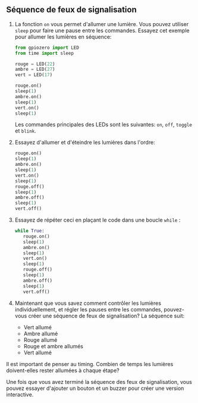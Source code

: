 ## Séquence de feux de signalisation

1. La fonction `on` vous permet d'allumer une lumière. Vous pouvez utiliser `sleep` pour faire une pause entre les commandes. Essayez cet exemple pour allumer les lumières en séquence:
    
    ```python
    from gpiozero import LED
    from time import sleep

    rouge = LED(22)
    ambre = LED(27)
    vert = LED(17)

    rouge.on()
    sleep(1)
    ambre.on()
    sleep(1)
    vert.on()
    sleep(1)
    ```

    Les commandes principales des LEDs sont les suivantes: `on`, `off`, `toggle` et `blink`.

2. Essayez d'allumer et d'éteindre les lumières dans l'ordre:
    
    ```python
    rouge.on()
    sleep(1)
    ambre.on()
    sleep(1)
    vert.on()
    sleep(1)
    rouge.off()
    sleep(1)
    ambre.off()
    sleep(1)
    vert.off()
    ```

3. Essayez de répéter ceci en plaçant le code dans une boucle `while` :
    
    ```python
    while True:
       rouge.on()
       sleep(1)
       ambre.on()
       sleep(1)
       vert.on()
       sleep(1)
       rouge.off()
       sleep(1)
       ambre.off()
       sleep(1)
       vert.off()
    ```

4. Maintenant que vous savez comment contrôler les lumières individuellement, et régler les pauses entre les commandes, pouvez-vous créer une séquence de feux de signalisation? La séquence suit:

    - Vert allumé
    - Ambre allumé
    - Rouge allumé
    - Rouge et ambre allumés
    - Vert allumé

Il est important de penser au timing. Combien de temps les lumières doivent-elles rester allumées à chaque étape?

Une fois que vous avez terminé la séquence des feux de signalisation, vous pouvez essayer d'ajouter un bouton et un buzzer pour créer une version interactive.
